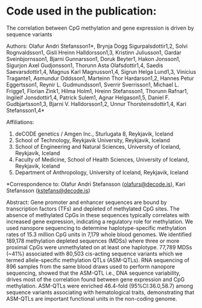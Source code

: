 # Code used in the publication: 

The correlation between CpG methylation and gene expression is driven by sequence variants

Authors: Olafur Andri Stefansson1*, Brynja Dogg Sigurpalsdottir1,2, Solvi Rognvaldsson1, Gisli Hreinn Halldorsson1,3, Kristinn Juliusson1, Gardar Sveinbjornsson1, Bjarni Gunnarsson1, Doruk Beyter1, Hakon Jonsson1, Sigurjon Axel Gudjonsson1, Thorunn Asta Olafsdottir1,4, Saedis Saevarsdottir1,4, Magnus Karl Magnusson1,4, Sigrun Helga Lund1,3, Vinicius Tragante1, Asmundur Oddsson1, Marteinn Thor Hardarson1,2, Hannes Petur Eggertsson1, Reynir L. Gudmundsson1, Sverrir Sverrisson1, Michael L. Frigge1, Florian Zink1, Hilma Holm1, Hreinn Stefansson1, Thorunn Rafnar1, Ingileif Jonsdottir1,4, Patrick Sulem1, Agnar Helgason1,5, Daniel F. Gudbjartsson1,3, Bjarni V. Halldorsson1,2, Unnur Thorsteinsdottir1,4, Kari Stefansson1,4*


Affiliations:
1.	deCODE genetics / Amgen Inc., Sturlugata 8, Reykjavik, Iceland
2.	School of Technology, Reykjavik University, Reykjavik, Iceland
3.	School of Engineering and Natural Sciences, University of Iceland, Reykjavik, Iceland
4.	Faculty of Medicine, School of Health Sciences, University of Iceland, Reykjavik, Iceland
5.	Department of Anthropology, University of Iceland, Reykjavik, Iceland



*Correspondence to: Olafur Andri Stefansson (olafurs@decode.is), Kari Stefansson (kstefans@decode.is)

Abstract:
Gene promoter and enhancer sequences are bound by transcription factors (TFs) and depleted of methylated CpG sites.  The absence of methylated CpGs in these sequences typically correlates with increased gene expression, indicating a regulatory role for methylation.  We used nanopore sequencing to determine haplotype-specific methylation rates of 15.3 million CpG units in 7,179 whole blood genomes.  We identified 189,178 methylation depleted sequences (MDSs) where three or more proximal CpGs were unmethylated on at least one haplotype.  77,789 MDSs (~41%) associated with 80,503 cis-acting sequence variants which we termed allele-specific methylation QTLs (ASM-QTLs).  RNA sequencing of 896 samples from the same blood draws used to perform nanopore sequencing, showed that the ASM-QTL i.e., DNA sequence variability, drives most of the correlation found between gene expression and CpG methylation.  ASM-QTLs were enriched 46.4-fold (95%CI:36.0,58.7) among sequence variants associating with hematological traits, demonstrating that ASM-QTLs are important functional units in the non-coding genome. 
